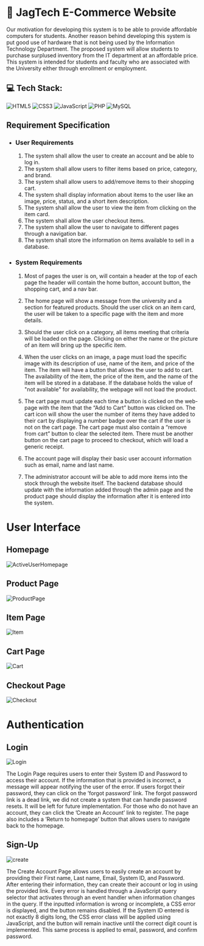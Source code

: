 # 🐆 JagTech E-Commerce Website 

Our motivation for developing this system is to be able to provide affordable computers for students. Another reason behind developing this system is put good use of hardware that is not being used by the Information Technology Department. The proposed system will allow students to purchase surplused inventory from the IT department at an affordable price. This system is intended for students and faculty who are associated with the University either through enrollment or employment.

## 💻 Tech Stack:
![HTML5](https://img.shields.io/badge/html5-%23E34F26.svg?style=for-the-badge&logo=html5&logoColor=white) ![CSS3](https://img.shields.io/badge/css3-%231572B6.svg?style=for-the-badge&logo=css3&logoColor=white)  ![JavaScript](https://img.shields.io/badge/javascript-%23323330.svg?style=for-the-badge&logo=javascript&logoColor=%23F7DF1E) ![PHP](https://img.shields.io/badge/php-%23777BB4.svg?style=for-the-badge&logo=php&logoColor=white) ![MySQL](https://img.shields.io/badge/mysql-%2300f.svg?style=for-the-badge&logo=mysql&logoColor=white) 


## Requirement Specification

* ### User Requirements
    1. The system shall allow the user to create an account and be able to log in.
    2. The system shall allow users to filter items based on price, category, and brand.
    3. The system shall allow users to add/remove items to their shopping cart.
    4. The system shall display information about items to the user like an image, price, status, and a short item description.
    5. The system shall allow the user to view the item from clicking on the item card.
    6. The system shall allow the user checkout items.
    7. The system shall allow the user to navigate to different pages through a navigation bar.
    8. The system shall store the information on items available to sell in a database.


* ### System Requirements
    1. Most of pages the user is on, will contain a header at the top of each page the header will contain the home button, account button, the shopping cart, and a nav bar.
    
    2. The home page will show a message from the university and a section for featured products. Should the user click on an item card, the user will be taken to a specific page with the item and more details.
    
    3. Should the user click on a category, all items meeting that criteria will be loaded on the page. Clicking on either the name or the picture of an item will bring up the specific item.
    
    4. When the user clicks on an image, a page must load the specific image with its description of use, name of the item, and price of the item. The item will have a button that allows the user to add to cart. The availability of the item, the price of the item, and the name of the item will be stored in a database. If the database holds the value of "not available" for availability, the webpage will not load the product.
    
    5. The cart page must update each time a button is clicked on the web-page with the item that the “Add to Cart” button was clicked on. The cart icon will show the user the number of items they have added to their cart by displaying a number badge over the cart if the user is not on the cart page. The cart page must also contain a “remove from cart” button to clear the selected item. There must be another button on the cart page to proceed to checkout, which will load a generic receipt.
    
    6. The account page will display their basic user account information such as email, name and last name.
    
    7. The administrator account will be able to add more items into the stock through the website itself. The backend database should update with the information added through the admin page and the product page should display the information after it is entered into the system.

# User Interface
## Homepage
![ActiveUserHomepage](https://user-images.githubusercontent.com/105807191/230662027-5f9bc230-937a-474a-a563-e60699dfcf0f.png)

## Product Page
![ProductPage](https://user-images.githubusercontent.com/105807191/230662059-85128495-b379-44a3-a0e6-78324d1f3324.png)

## Item Page
![Item](https://user-images.githubusercontent.com/105807191/230662225-1a2ac566-ce4e-4e90-ba0c-fc239f27c64a.png)

## Cart Page
![Cart](https://user-images.githubusercontent.com/105807191/230662072-47f2c27e-b26f-4b2b-abeb-c3ee09bfd614.png)

## Checkout Page
![Checkout](https://user-images.githubusercontent.com/105807191/230662080-4b454d78-82e2-485a-bb81-761af40332fc.png)

# Authentication

## Login
![Login](https://user-images.githubusercontent.com/105807191/230662427-6d01d3ac-b714-417f-ac6d-81af1fd2ec99.png)

The Login Page requires users to enter their System ID and Password to access their account. If the information that is provided is incorrect, a message will appear notifying the user of the error. If users forgot their password, they can click on the ’forgot password’ link. The forgot password link is a dead link, we did not create a system that can handle password resets. It will be left for future implementation. For those who do not have an account, they can click the ’Create an Account’ link to register. The page also includes a ’Return to homepage’ button that allows users to navigate back to the homepage.

## Sign-Up
![create](https://user-images.githubusercontent.com/105807191/230662444-6793a14d-e662-4eae-a1b0-73b451e1ef2a.png)

The Create Account Page allows users to easily create an account by providing their First name, Last name, Email, System ID, and Password. After entering their information, they can create their account or log in using the provided link. Every error is handled through a JavaScript query selector that activates through an event handler when information changes in the query. If the inputted information is wrong or incomplete, a CSS error is displayed, and the button remains disabled. If the System ID entered is not exactly 8 digits long, the CSS error class will be applied using JavaScript, and the button will remain inactive until the correct digit count is implemented. This same process is applied to email, password, and confirm password.
